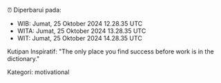 ⏰ Diperbarui pada:
- WIB: Jumat, 25 Oktober 2024 12.28.35 UTC
- WITA: Jumat, 25 Oktober 2024 13.28.35 UTC
- WIT: Jumat, 25 Oktober 2024 14.28.35 UTC

Kutipan Inspiratif:
"The only place you find success before work is in the dictionary."


Kategori: motivational

